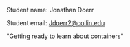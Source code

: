 Student name: Jonathan Doerr

Student email: Jdoerr2@collin.edu

"Getting ready to learn about containers"



